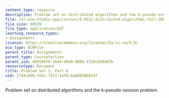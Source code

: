 ```yaml
---
content_type: resource
description: Problem set on distributed algorithms and the k-pseudo-session problem.
file: /ol-ocw-studio-app/courses/6-852j-distributed-algorithms-fall-2009/1744c096feb174721ef6ba666286014f_MIT6_852JF09_pset3b.pdf
file_size: 69539
file_type: application/pdf
learning_resource_types:
- Assignments
license: https://creativecommons.org/licenses/by-nc-sa/4.0/
ocw_type: OCWFile
parent_title: Assignments
parent_type: CourseSection
parent_uid: 40959676-16e4-d6e0-960b-171bcb69467b
resourcetype: Document
title: Problem Set 3, Part b
uid: 1744c096-feb1-7472-1ef6-ba666286014f
---
```

Problem set on distributed algorithms and the k-pseudo-session problem.